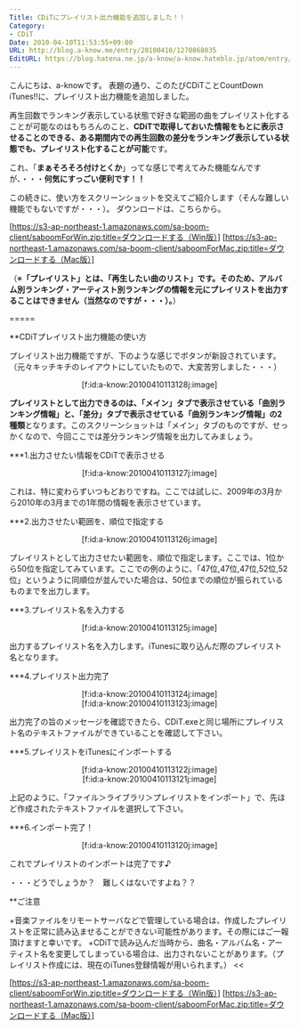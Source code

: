 ```yaml
---
Title: CDiTにプレイリスト出力機能を追加しました！！
Category:
- CDiT
Date: 2010-04-10T11:53:55+09:00
URL: http://blog.a-know.me/entry/20100410/1270868035
EditURL: https://blog.hatena.ne.jp/a-know/a-know.hateblo.jp/atom/entry/12921228815727979846
---
```


こんにちは、a-knowです。
表題の通り、このたびCDiTことCountDown iTunes!!に、プレイリスト出力機能を追加しました。

再生回数でランキング表示している状態で好きな範囲の曲をプレイリスト化することが可能なのはもちろんのこと、<span style="font-weight:bold;">CDiTで取得しておいた情報をもとに表示させることのできる、ある期間内での再生回数の差分をランキング表示している状態でも、プレイリスト化することが可能</span>です。

これ、「<span style="font-weight:bold;">まぁそろそろ付けとくか</span>」ってな感じで考えてみた機能なんですが、・・・<span style="font-weight:bold;">何気にすっごい便利です！！</span>


この続きに、使い方をスクリーンショットを交えてご紹介します（そんな難しい機能でもないですが・・・）。
ダウンロードは、こちらから。


[https://s3-ap-northeast-1.amazonaws.com/sa-boom-client/saboomForWin.zip:title=ダウンロードする（Win版）]
[https://s3-ap-northeast-1.amazonaws.com/sa-boom-client/saboomForMac.zip:title=ダウンロードする（Mac版）]


（※<span style="font-weight:bold;">「プレイリスト」とは、「再生したい曲のリスト」です。そのため、アルバム別ランキング・アーティスト別ランキングの情報を元にプレイリストを出力することはできません（当然なのですが・・・）。</span>）

=====

**CDiTプレイリスト出力機能の使い方

プレイリスト出力機能ですが、下のような感じでボタンが新設されています。（元々キッチキチのレイアウトにしていたもので、大変苦労しました・・・）


<div align = center>[f:id:a-know:20100410113128j:image]</div>


<span style="font-weight:bold;">プレイリストとして出力できるのは、「メイン」タブで表示させている「曲別ランキング情報」と、「差分」タブで表示させている「曲別ランキング情報」の2種類</span>となります。このスクリーンショットは「メイン」タブのものですが、せっかくなので、今回ここでは差分ランキング情報を出力してみましょう。


***1.出力させたい情報をCDiTで表示させる

<div align = center>[f:id:a-know:20100410113127j:image]</div>

これは、特に変わらずいつもどおりですね。ここでは試しに、2009年の3月から2010年の3月までの1年間の情報を表示させています。


***2.出力させたい範囲を、順位で指定する

<div align = center>[f:id:a-know:20100410113126j:image]</div>

プレイリストとして出力させたい範囲を、順位で指定します。ここでは、1位から50位を指定してみています。ここでの例のように、「47位,47位,47位,52位,52位」というように同順位が並んでいた場合は、50位までの順位が振られているものまでを出力します。


***3.プレイリスト名を入力する

<div align = center>[f:id:a-know:20100410113125j:image]</div>

出力するプレイリスト名を入力します。iTunesに取り込んだ際のプレイリスト名となります。


***4.プレイリスト出力完了

<div align = center>[f:id:a-know:20100410113124j:image]</div>
<div align = center>[f:id:a-know:20100410113123j:image]</div>

出力完了の旨のメッセージを確認できたら、CDiT.exeと同じ場所にプレイリスト名のテキストファイルができていることを確認して下さい。


***5.プレイリストをiTunesにインポートする

<div align = center>[f:id:a-know:20100410113122j:image]</div>
<div align = center>[f:id:a-know:20100410113121j:image]</div>

上記のように、「ファイル＞ライブラリ＞プレイリストをインポート」で、先ほど作成されたテキストファイルを選択して下さい。


***6.インポート完了！

<div align = center>[f:id:a-know:20100410113120j:image]</div>

これでプレイリストのインポートは完了です♪


・・・どうでしょうか？　難しくはないですよね？？



**ご注意
>>
+音楽ファイルをリモートサーバなどで管理している場合は、作成したプレイリストを正常に読み込ませることができない可能性があります。その際にはご一報頂けますと幸いです。
+CDiTで読み込んだ当時から、曲名・アルバム名・アーティスト名を変更してしまっている場合は、出力されないことがあります。（プレイリスト作成には、現在のiTunes登録情報が用いられます。）
<<


[https://s3-ap-northeast-1.amazonaws.com/sa-boom-client/saboomForWin.zip:title=ダウンロードする（Win版）]
[https://s3-ap-northeast-1.amazonaws.com/sa-boom-client/saboomForMac.zip:title=ダウンロードする（Mac版）]
